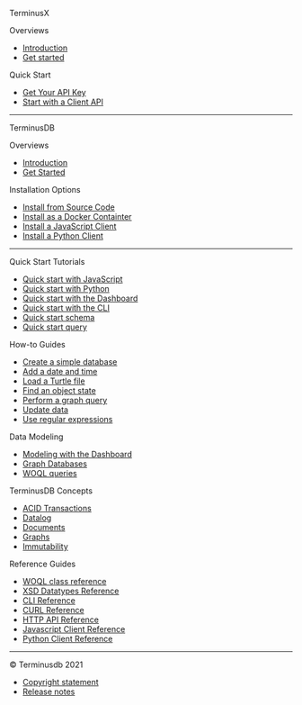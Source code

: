 <span class="tdb-k-h1 tdb-pd">TerminusX&nbsp;&nbsp;</span><!-- <img class="tdb-ico" onclick="https://terminusdb.com" src="img/ico/terminusx-color.png" title="TerminusX"/> -->

<span class="tdb-f tdb-pd">Overviews</span><!-- <img class="tdb-i" src="img/ico/terminusdb-icon-overviews.png" title="Overviews"/> -->

- [Introduction](terminusx/introduction)
- [Get started](terminusx/get-started)

<span class="tdb-f tdb-pd">Quick Start</span>

- [Get Your API Key](terminusx/get-your-api-key)
- [Start with a Client API](terminusx/start-with-a-client)

<!--
<span class="tdb-f tdb-pd">Reference Guides</span>

- [CURL Reference](terminusx/curl-reference)
- [Schema Reference](terminusx/schema-reference)
- [Document API](terminusx/document-interface) 

<span class="tdb-f tdb-pd">Explanations</span>

- [Documents](terminusx/documents)

-->

<hr class="tdb-l"/>

<span class="tdb-k-h1 tdb-pd">TerminusDB</span><!-- <img class="tdb-i" src="img/ico/terminusdb-icon-quick-links.png" title="Quick links"/> -->

<span class="tdb-f tdb-pd">Overviews</span><!-- <img class="tdb-i" src="img/ico/terminusdb-icon-overviews.png" title="Overviews"/> -->

- [Introduction](overviews/introduction)
- [Get Started](overviews/get-started)

<span class="tdb-f tdb-pd">Installation Options</span><!-- <img class="tdb-i" src="img/ico/terminusdb-icon-install.png" title="Install"/> -->

<!-- [Install Desktop](install/install-desktop) -->
- [Install from Source Code](install/install-from-source-code)
- [Install as a Docker Containter](install/install-as-docker-container)
- [Install a JavaScript Client](install/install-javascript-client)
- [Install a Python Client](install/install-python-client)

<hr class="tdb-l"/>

<span class="tdb-f tdb-pd">Quick Start Tutorials</span><!-- <img class="tdb-i" src="img/ico/terminusdb-icon-quick-start.png" title="Quick start"/> -->

- [Quick start with JavaScript](resources/to-do)
- [Quick start with Python](resources/to-do)
- [Quick start with the Dashboard](resources/to-do)
- [Quick start with the CLI](resources/to-do)
- [Quick start schema](resources/to-do)
- [Quick start query](resources/to-do)

<span class="tdb-f tdb-pd">How-to Guides</span><!-- <img class="tdb-i" src="img/ico/terminusdb-icon-how-to.png" title="How to"/> -->

- [Create a simple database](how-to-guides/how-to-create-simple-database)
- [Add a date and time](how-to-guides/how-to-add-date-and-time)
- [Load a Turtle file](how-to-guides/how-to-load-turtle-file)
- [Find an object state](how-to-guides/how-to-find-object-state)
- [Perform a graph query](how-to-guides/how-to-perform-graph-query)
- [Update data](how-to-guides/how-to-update-data)
- [Use regular expressions](how-to-guides/how-to-use-regex)

<span class="tdb-f tdb-pd">Data Modeling</span><!-- <img class="tdb-i" src="img/ico/terminusdb-icon-data-modeling.png" title="Data modeling"/> -->

- [Modeling with the Dashboard](data-modeling/data-modeling-with-Dashboard)
- [Graph Databases](data-modeling/data-modeling-graph-databases)
- [WOQL queries<span>](data-modeling/data-modeling-woql-queries)

<span class="tdb-f tdb-pd">TerminusDB Concepts</span><!-- <img class="tdb-i" src="img/ico/terminusdb-icon-concepts.png" title="Concepts"/> -->

- [ACID Transactions](concepts/concepts-acid)
- [Datalog](concepts/concepts-datalog)
- [Documents](concepts/concepts-documents)
- [Graphs](concepts/concepts-graphs)
- [Immutability](concepts/concepts-immutability)

<span class="tdb-f tdb-pd">Reference Guides</span><!-- <img class="tdb-i" src="img/ico/terminusdb-icon-reference-guides.png" title="Reference guides"/> -->

- [WOQL class reference](reference-guides/reference-woql-json-ld)
- [XSD Datatypes Reference](reference-guides/reference-xsd-datatypes)
- [CLI Reference](reference-guides/reference-cli)
- [CURL Reference](to-do)
- [HTTP API Reference](to-do)
- [Javascript Client Reference](to-do)
- [Python Client Reference](to-do)

<hr class="tdb-l"/>

<span class="tdb-f tdb-pd">&copy; Terminusdb 2021</span>

- [Copyright statement](resources/to-do)
- [Release notes](resources/to-do)